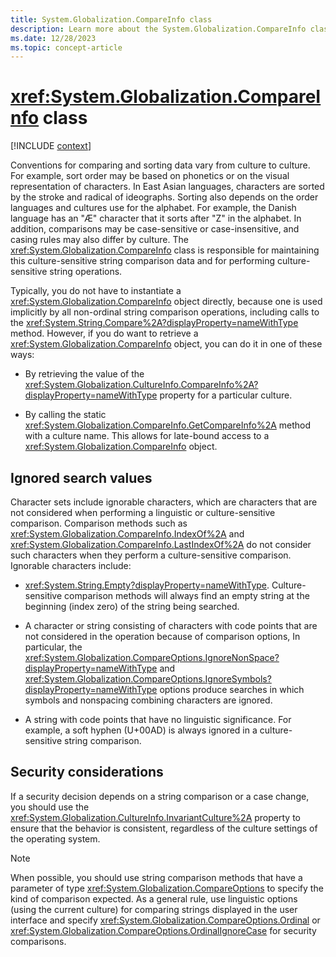 ```yaml
---
title: System.Globalization.CompareInfo class
description: Learn more about the System.Globalization.CompareInfo class.
ms.date: 12/28/2023
ms.topic: concept-article
---
```

# <xref:System.Globalization.CompareInfo> class

[!INCLUDE [context](includes/context.md)]

Conventions for comparing and sorting data vary from culture to culture. For example, sort order may be based on phonetics or on the visual representation of characters. In East Asian languages, characters are sorted by the stroke and radical of ideographs. Sorting also depends on the order languages and cultures use for the alphabet. For example, the Danish language has an "Æ" character that it sorts after "Z" in the alphabet. In addition, comparisons may be case-sensitive or case-insensitive, and casing rules may also differ by culture. The <xref:System.Globalization.CompareInfo> class is responsible for maintaining this culture-sensitive string comparison data and for performing culture-sensitive string operations.

Typically, you do not have to instantiate a <xref:System.Globalization.CompareInfo> object directly, because one is used implicitly by all non-ordinal string comparison operations, including calls to the <xref:System.String.Compare%2A?displayProperty=nameWithType> method. However, if you do want to retrieve a <xref:System.Globalization.CompareInfo> object, you can do it in one of these ways:

- By retrieving the value of the <xref:System.Globalization.CultureInfo.CompareInfo%2A?displayProperty=nameWithType> property for a particular culture.

- By calling the static <xref:System.Globalization.CompareInfo.GetCompareInfo%2A> method with a culture name. This allows for late-bound access to a <xref:System.Globalization.CompareInfo> object.

## Ignored search values

Character sets include ignorable characters, which are characters that are not considered when performing a linguistic or culture-sensitive comparison. Comparison methods such as <xref:System.Globalization.CompareInfo.IndexOf%2A> and <xref:System.Globalization.CompareInfo.LastIndexOf%2A> do not consider such characters when they perform a culture-sensitive comparison. Ignorable characters include:

- <xref:System.String.Empty?displayProperty=nameWithType>. Culture-sensitive comparison methods will always find an empty string at the beginning (index zero) of the string being searched.

- A character or string consisting of characters with code points that are not considered in the operation because of comparison options, In particular, the  <xref:System.Globalization.CompareOptions.IgnoreNonSpace?displayProperty=nameWithType> and <xref:System.Globalization.CompareOptions.IgnoreSymbols?displayProperty=nameWithType> options produce searches in which symbols and nonspacing combining characters are ignored.

- A string with code points that have no linguistic significance. For example, a soft hyphen (U+00AD) is always ignored in a culture-sensitive string comparison.

## Security considerations

If a security decision depends on a string comparison or a case change, you should use the <xref:System.Globalization.CultureInfo.InvariantCulture%2A> property to ensure that the behavior is consistent, regardless of the culture settings of the operating system.

> [!NOTE]
> When possible, you should use string comparison methods that have a parameter of type <xref:System.Globalization.CompareOptions> to specify the kind of comparison expected. As a general rule, use linguistic options (using the current culture) for comparing strings displayed in the user interface and specify <xref:System.Globalization.CompareOptions.Ordinal> or <xref:System.Globalization.CompareOptions.OrdinalIgnoreCase> for security comparisons.
